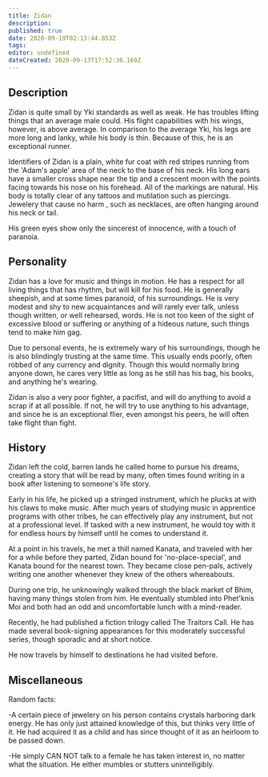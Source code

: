 ```yaml
---
title: Zidan
description: 
published: true
date: 2020-09-19T02:13:44.853Z
tags: 
editor: undefined
dateCreated: 2020-09-13T17:52:36.169Z
---
```


Description
-----------

Zidan is quite small by Yki standards as well as weak. He has troubles lifting things that an average male could. His flight capabilities with his wings, however, is above average. In comparison to the average Yki, his legs are more long and lanky, while his body is thin. Because of this, he is an exceptional runner.

Identifiers of Zidan is a plain, white fur coat with red stripes running from the 'Adam's apple' area of the neck to the base of his neck. His long ears have a smaller cross shape near the tip and a crescent moon with the points facing towards his nose on his forehead. All of the markings are natural. His body is totally clear of any tattoos and mutilation such as piercings. Jewelery that cause no harm , such as necklaces, are often hanging around his neck or tail.

His green eyes show only the sincerest of innocence, with a touch of paranoia.

Personality
-----------

Zidan has a love for music and things in motion. He has a respect for all living things that has rhythm, but will kill for his food. He is generally sheepish, and at some times paranoid, of his surroundings. He is very modest and shy to new acquaintances and will rarely ever talk, unless though written, or well rehearsed, words. He is not too keen of the sight of excessive blood or suffering or anything of a hideous nature, such things tend to make him gag.

Due to personal events, he is extremely wary of his surroundings, though he is also blindingly trusting at the same time. This usually ends poorly, often robbed of any currency and dignity. Though this would normally bring anyone down, he cares very little as long as he still has his bag, his books, and anything he's wearing.

Zidan is also a very poor fighter, a pacifist, and will do anything to avoid a scrap if at all possible. If not, he will try to use anything to his advantage, and since he is an exceptional flier, even amongst his peers, he will often take flight than fight.

History
-------

Zidan left the cold, barren lands he called home to pursue his dreams, creating a story that will be read by many, often times found writing in a book after listening to someone's life story.

Early in his life, he picked up a stringed instrument, which he plucks at with his claws to make music. After much years of studying music in apprentice programs with other tribes, he can effectively play any instrument, but not at a professional level. If tasked with a new instrument, he would toy with it for endless hours by himself until he comes to understand it.

At a point in his travels, he met a thill named Kanata, and traveled with her for a while before they parted, Zidan bound for 'no-place-special', and Kanata bound for the nearest town. They became close pen-pals, actively writing one another whenever they knew of the others whereabouts.

During one trip, he unknowingly walked through the black market of Bhim, having many things stolen from him. He eventually stumbled into Phet'knis Moi and both had an odd and uncomfortable lunch with a mind-reader.

Recently, he had published a fiction trilogy called The Traitors Call. He has made several book-signing appearances for this moderately successful series, though sporadic and at short notice.

He now travels by himself to destinations he had visited before.

Miscellaneous
-------------

Random facts:

-A certain piece of jewelery on his person contains crystals harboring dark energy. He has only just attained knowledge of this, but thinks very little of it. He had acquired it as a child and has since thought of it as an heirloom to be passed down.

-He simply CAN NOT talk to a female he has taken interest in, no matter what the situation. He either mumbles or stutters unintelligibly.